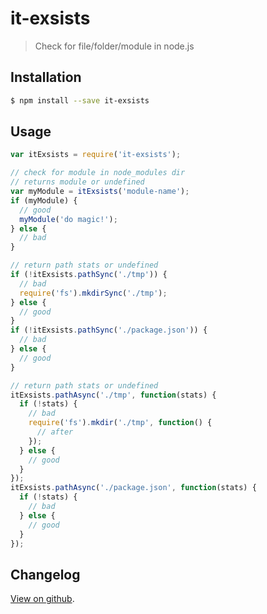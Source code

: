 # it-exsists

> Check for file/folder/module in node.js

## Installation

```bash
$ npm install --save it-exsists
```

## Usage

```javascript
var itExsists = require('it-exsists');

// check for module in node_modules dir
// returns module or undefined
var myModule = itExsists('module-name');
if (myModule) {
  // good
  myModule('do magic!');
} else {
  // bad
}

// return path stats or undefined
if (!itExsists.pathSync('./tmp')) {
  // bad
  require('fs').mkdirSync('./tmp');
} else {
  // good
}
if (!itExsists.pathSync('./package.json')) {
  // bad
} else {
  // good
}

// return path stats or undefined
itExsists.pathAsync('./tmp', function(stats) {
  if (!stats) {
    // bad
    require('fs').mkdir('./tmp', function() {
      // after
    });
  } else {
    // good
  }
});
itExsists.pathAsync('./package.json', function(stats) {
  if (!stats) {
    // bad
  } else {
    // good
  }
});
```

## Changelog

[View on github](https://github.com/tomek-f/it-exsists/blob/master/changelog.md).
